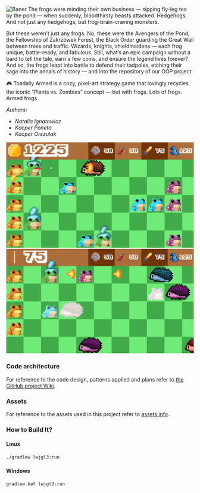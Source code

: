 ![Baner](banner.jpg)
The frogs were minding their own business — sipping fly-leg tea by the pond — when suddenly, bloodthirsty beasts attacked. Hedgehogs. And not just any hedgehogs, but frog-brain-craving monsters.

But these weren’t just any frogs. No, these were the Avengers of the Pond, the Fellowship of Zakrzówek Forest, the Black Order guarding the Great Wall between trees and traffic. Wizards, knights, shieldmaidens — each frog unique, battle-ready, and fabulous. Still, what’s an epic campaign without a bard to tell the tale, earn a few coins, and ensure the legend lives forever? 
And so, the frogs leapt into battle to defend their tadpoles, etching their saga into the annals of history — and into the repository of our OOP project.

🎮 Toadally Armed is a cozy, pixel-art strategy game that lovingly recycles the iconic “Plants vs. Zombies” concept — but with frogs. Lots of frogs. Armed frogs.

*Authors:*
* *Natalia Ignatowicz*
* *Kacper Poneta*
* *Kacper Orszulak*

![Gameplay](gameplay.png)
![Gameplay](gameplay2.png)

### Code architecture
For reference to the code design, patterns applied and plans refer to [the GitHub project Wiki](https://github.com/poneciak57/ToadallyArmed/wiki).

### Assets
For reference to the assets used in this project refer to [assets info](https://github.com/poneciak57/ToadallyArmed/blob/main/assets_and_their_licences.md).

### How to Build It?
#### Linux
```bash
./gradlew lwjgl3:run
```

#### Windows
```batch
gradlew.bat lwjgl3:run
```

